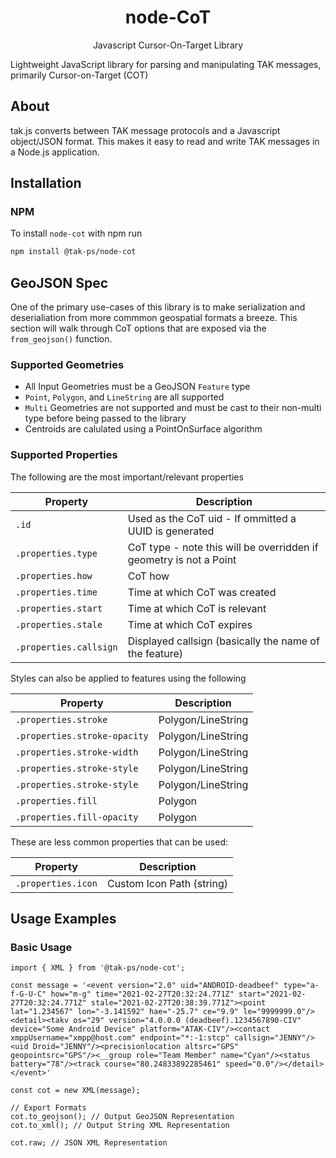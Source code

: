 <h1 align=center>node-CoT</h1>

<p align=center>Javascript Cursor-On-Target Library</p>

Lightweight JavaScript library for parsing and manipulating TAK messages, primarily Cursor-on-Target (COT)

## About

tak.js converts between TAK message protocols and a Javascript object/JSON format. This makes it easy to read and write TAK messages in a Node.js application.

## Installation

### NPM

To install `node-cot` with npm run

```bash
npm install @tak-ps/node-cot
```

## GeoJSON Spec

One of the primary use-cases of this library is to make serialization and deserialiation from
more commmon geospatial formats a breeze. This section will walk through CoT options that are
exposed via the `from_geojson()` function.

### Supported Geometries

- All Input Geometries must be a GeoJSON `Feature` type
- `Point`, `Polygon`, and `LineString` are all supported
- `Multi` Geometries are not supported and must be cast to their non-multi type before being passed to the library
- Centroids are calulated using a PointOnSurface algorithm

### Supported Properties

The following are the most important/relevant properties

| Property              | Description |
| --------------------- | ----------- |
| `.id`                 | Used as the CoT uid - If ommitted a UUID is generated |
| `.properties.type`    | CoT type - note this will be overridden if geometry is not a Point |
| `.properties.how`     | CoT how |
| `.properties.time`    | Time at which CoT was created |
| `.properties.start`   | Time at which CoT is relevant |
| `.properties.stale`   | Time at which CoT expires |
| `.properties.callsign`| Displayed callsign (basically the name of the feature) |

Styles can also be applied to features using the following

| Property                          | Description |
| --------------------------------- | ----------- |
| `.properties.stroke`              | Polygon/LineString |
| `.properties.stroke-opacity`      | Polygon/LineString |
| `.properties.stroke-width`        | Polygon/LineString |
| `.properties.stroke-style`        | Polygon/LineString |
| `.properties.stroke-style`        | Polygon/LineString |
| `.properties.fill`                | Polygon |
| `.properties.fill-opacity`        | Polygon |

These are less common properties that can be used:

| Property                          | Description |
| --------------------------------- | ----------- |
| `.properties.icon`                | Custom Icon Path (string) |

## Usage Examples

### Basic Usage

```
import { XML } from '@tak-ps/node-cot';

const message = '<event version="2.0" uid="ANDROID-deadbeef" type="a-f-G-U-C" how="m-g" time="2021-02-27T20:32:24.771Z" start="2021-02-27T20:32:24.771Z" stale="2021-02-27T20:38:39.771Z"><point lat="1.234567" lon="-3.141592" hae="-25.7" ce="9.9" le="9999999.0"/><detail><takv os="29" version="4.0.0.0 (deadbeef).1234567890-CIV" device="Some Android Device" platform="ATAK-CIV"/><contact xmppUsername="xmpp@host.com" endpoint="*:-1:stcp" callsign="JENNY"/><uid Droid="JENNY"/><precisionlocation altsrc="GPS" geopointsrc="GPS"/><__group role="Team Member" name="Cyan"/><status battery="78"/><track course="80.24833892285461" speed="0.0"/></detail></event>'

const cot = new XML(message);

// Export Formats
cot.to_geojson(); // Output GeoJSON Representation
cot.to_xml(); // Output String XML Representation

cot.raw; // JSON XML Representation
```
